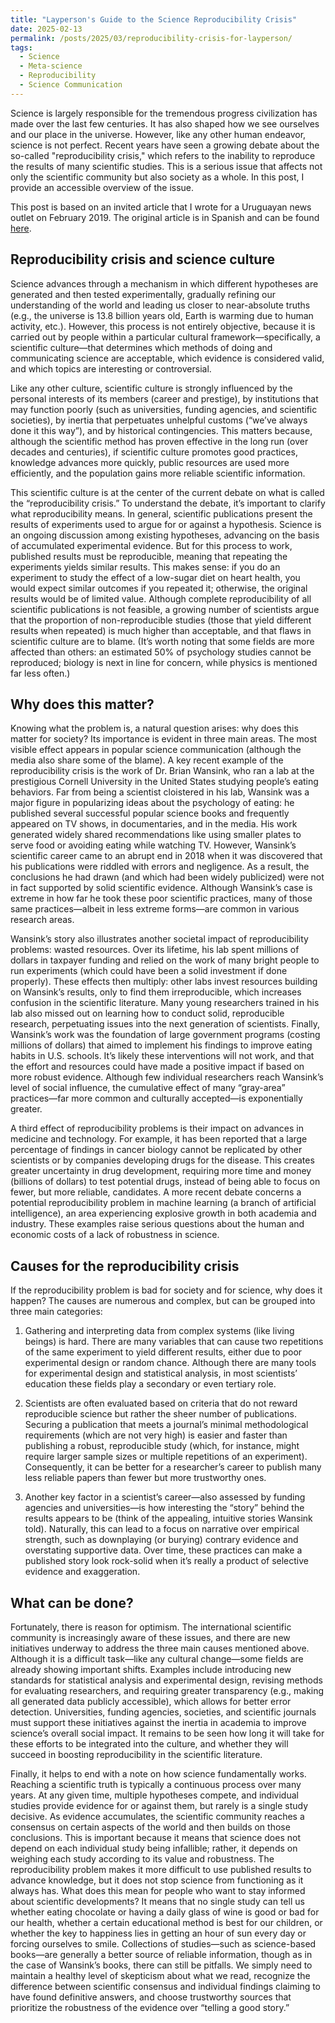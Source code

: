 ```yaml
---
title: "Layperson's Guide to the Science Reproducibility Crisis"
date: 2025-02-13
permalink: /posts/2025/03/reproducibility-crisis-for-layperson/
tags:
  - Science
  - Meta-science
  - Reproducibility
  - Science Communication
---
```


Science is largely responsible for the tremendous progress civilization has made over the last few centuries. It has also shaped how we see ourselves and our place in the universe. However, like any other human endeavor, science is not perfect. Recent years have seen a growing debate about the so-called "reproducibility crisis," which refers to the inability to reproduce the results of many scientific studies. This is a serious issue that affects not only the scientific community but
also society as a whole. In this post, I provide an accessible overview of the
issue.

This post is based on an invited article that I wrote for a Uruguayan news
outlet on February 2019. The original article is in Spanish and can be found
[here](https://www.uypress.net/Columnistas/Daniel-Herrera-uc93635).

## Reproducibility crisis and science culture

Science advances through a mechanism in which different hypotheses are generated and then tested experimentally, gradually refining our understanding of the world and leading us closer to near-absolute truths (e.g., the universe is 13.8 billion years old, Earth is warming due to human activity, etc.). However, this process is not entirely objective, because it is carried out by people within a particular cultural framework—specifically, a scientific culture—that determines which methods of doing and communicating science are acceptable, which evidence is considered valid, and which topics are interesting or controversial.

Like any other culture, scientific culture is strongly influenced by the personal interests of its members (career and prestige), by institutions that may function poorly (such as universities, funding agencies, and scientific societies), by inertia that perpetuates unhelpful customs (“we’ve always done it this way”), and by historical contingencies. This matters because, although the scientific method has proven effective in the long run (over decades and centuries), if scientific culture promotes good practices, knowledge advances more quickly, public resources are used more efficiently, and the population gains more reliable scientific information.

This scientific culture is at the center of the current debate on what is called the “reproducibility crisis.” To understand the debate, it’s important to clarify what reproducibility means. In general, scientific publications present the results of experiments used to argue for or against a hypothesis. Science is an ongoing discussion among existing hypotheses, advancing on the basis of accumulated experimental evidence. But for this process to work, published results must be reproducible, meaning that repeating the experiments yields similar results. This makes sense: if you do an experiment to study the effect of a low-sugar diet on heart health, you would expect similar outcomes if you repeated it; otherwise, the original results would be of limited value. Although complete reproducibility of all scientific publications is not feasible, a growing number of scientists argue that the proportion of non-reproducible studies (those that yield different results when repeated) is much higher than acceptable, and that flaws in scientific culture are to blame. (It’s worth noting that some fields are more affected than others: an estimated 50% of psychology studies cannot be reproduced; biology is next in line for concern, while physics is mentioned far less often.)

## Why does this matter?

Knowing what the problem is, a natural question arises: why does this matter for society? Its importance is evident in three main areas. The most visible effect appears in popular science communication (although the media also share some of the blame). A key recent example of the reproducibility crisis is the work of Dr. Brian Wansink, who ran a lab at the prestigious Cornell University in the United States studying people’s eating behaviors. Far from being a scientist cloistered in his lab, Wansink was a major figure in popularizing ideas about the psychology of eating: he published several successful popular science books and frequently appeared on TV shows, in documentaries, and in the media. His work generated widely shared recommendations like using smaller plates to serve food or avoiding eating while watching TV. However, Wansink’s scientific career came to an abrupt end in 2018 when it was discovered that his publications were riddled with errors and negligence. As a result, the conclusions he had drawn (and which had been widely publicized) were not in fact supported by solid scientific evidence. Although Wansink’s case is extreme in how far he took these poor scientific practices, many of those same practices—albeit in less extreme forms—are common in various research areas.

Wansink’s story also illustrates another societal impact of reproducibility problems: wasted resources. Over its lifetime, his lab spent millions of dollars in taxpayer funding and relied on the work of many bright people to run experiments (which could have been a solid investment if done properly). These effects then multiply: other labs invest resources building on Wansink’s results, only to find them irreproducible, which increases confusion in the scientific literature. Many young researchers trained in his lab also missed out on learning how to conduct solid, reproducible research, perpetuating issues into the next generation of scientists. Finally, Wansink’s work was the foundation of large government programs (costing millions of dollars) that aimed to implement his findings to improve eating habits in U.S. schools. It’s likely these interventions will not work, and that the effort and resources could have made a positive impact if based on more robust evidence. Although few individual researchers reach Wansink’s level of social influence, the cumulative effect of many “gray-area” practices—far more common and culturally accepted—is exponentially greater.

A third effect of reproducibility problems is their impact on advances in medicine and technology. For example, it has been reported that a large percentage of findings in cancer biology cannot be replicated by other scientists or by companies developing drugs for the disease. This creates greater uncertainty in drug development, requiring more time and money (billions of dollars) to test potential drugs, instead of being able to focus on fewer, but more reliable, candidates. A more recent debate concerns a potential reproducibility problem in machine learning (a branch of artificial intelligence), an area experiencing explosive growth in both academia and industry. These examples raise serious questions about the human and economic costs of a lack of robustness in science.

## Causes for the reproducibility crisis

If the reproducibility problem is bad for society and for science, why does it happen? The causes are numerous and complex, but can be grouped into three main categories:

1) Gathering and interpreting data from complex systems (like living beings) is hard. There are many variables that can cause two repetitions of the same experiment to yield different results, either due to poor experimental design or random chance. Although there are many tools for experimental design and statistical analysis, in most scientists’ education these fields play a secondary or even tertiary role.

2) Scientists are often evaluated based on criteria that do not reward reproducible science but rather the sheer number of publications. Securing a publication that meets a journal’s minimal methodological requirements (which are not very high) is easier and faster than publishing a robust, reproducible study (which, for instance, might require larger sample sizes or multiple repetitions of an experiment). Consequently, it can be better for a researcher’s career to publish many less reliable papers than fewer but more trustworthy ones.

3) Another key factor in a scientist’s career—also assessed by funding agencies and universities—is how interesting the “story” behind the results appears to be (think of the appealing, intuitive stories Wansink told). Naturally, this can lead to a focus on narrative over empirical strength, such as downplaying (or burying) contrary evidence and overstating supportive data. Over time, these practices can make a published story look rock-solid when it’s really a product of selective evidence and exaggeration.

## What can be done?

Fortunately, there is reason for optimism. The international scientific community is increasingly aware of these issues, and there are new initiatives underway to address the three main causes mentioned above. Although it is a difficult task—like any cultural change—some fields are already showing important shifts. Examples include introducing new standards for statistical analysis and experimental design, revising methods for evaluating researchers, and requiring greater transparency (e.g., making all generated data publicly accessible), which allows for better error detection. Universities, funding agencies, societies, and scientific journals must support these initiatives against the inertia in academia to improve science’s overall social impact. It remains to be seen how long it will take for these efforts to be integrated into the culture, and whether they will succeed in boosting reproducibility in the scientific literature.

Finally, it helps to end with a note on how science fundamentally works. Reaching a scientific truth is typically a continuous process over many years. At any given time, multiple hypotheses compete, and individual studies provide evidence for or against them, but rarely is a single study decisive. As evidence accumulates, the scientific community reaches a consensus on certain aspects of the world and then builds on those conclusions. This is important because it means that science does not depend on each individual study being infallible; rather, it depends on weighing each study according to its value and robustness. The reproducibility problem makes it more difficult to use published results to advance knowledge, but it does not stop science from functioning as it always has. What does this mean for people who want to stay informed about scientific developments? It means that no single study can tell us whether eating chocolate or having a daily glass of wine is good or bad for our health, whether a certain educational method is best for our children, or whether the key to happiness lies in getting an hour of sun every day or forcing ourselves to smile. Collections of studies—such as science-based books—are generally a better source of reliable information, though as in the case of Wansink’s books, there can still be pitfalls. We simply need to maintain a healthy level of skepticism about what we read, recognize the difference between scientific consensus and individual findings claiming to have found definitive answers, and choose trustworthy sources that prioritize the robustness of the evidence over “telling a good story.”

